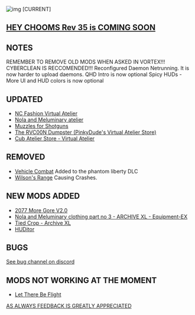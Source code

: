 ![img](https://s11.gifyu.com/images/Cuty-od-Dreams-Logo-YellowUP.png)
[CURRENT]

[HEY CHOOMS Rev 35 is COMING SOON ](https://)
-

NOTES
-

REMEMBER TO REMOVE OLD MODS WHEN ASKED IN VORTEX!!! 
CYBERCLEAN IS RECCOMENDED!!!
Reconfigured Daemon Netrunning. It is now harder to upload daemons.
QHD Intro is now optional
Spicy HUDs - More UI and HUD colors is now optional

UPDATED
-

- [NC Fashion Virtual Atelier](https://www.nexusmods.com/cyberpunk2077/mods/4805)
- [Nola and Meluminary atelier](https://www.nexusmods.com/cyberpunk2077/mods/7703)
- [Muzzles for Shotguns](https://www.nexusmods.com/cyberpunk2077/mods/8522?tab=description)
- [The RVC00N Dumpster (PinkyDude's Virtual Atelier Store)](https://www.nexusmods.com/cyberpunk2077/mods/5802)
- [Cub Atelier Store - Virtual Atelier](https://www.nexusmods.com/cyberpunk2077/mods/6949)

REMOVED
-

- [Vehicle Combat](https://www.nexusmods.com/cyberpunk2077/mods/3815?tab=description) Added to the phantom liberty DLC
- [Wilson's Range](https://www.nexusmods.com/cyberpunk2077/mods/7367?tab=description) Causing Crashes.


NEW MODS ADDED 
-

- [2077 More Gore V2.0](https://www.nexusmods.com/cyberpunk2077/mods/3040?tab=description)
- [Nola and Meluminary clothing part no 3 - ARCHIVE XL - Equipment-EX](https://www.nexusmods.com/cyberpunk2077/mods/8494)
- [Tied Crop - Archive XL](https://www.nexusmods.com/cyberpunk2077/mods/8533?tab=description)
- [HUDitor](https://www.nexusmods.com/cyberpunk2077/mods/3315?tab=description)


BUGS
-

 [See bug channel on discord](https://discord.gg/xZNztPjA2u)
 

MODS NOT WORKING AT THE MOMENT 
-

- [Let There Be Flight](https://www.nexusmods.com/cyberpunk2077/mods/5208)

[AS ALWAYS FEEDBACK IS GREATLY APPRECIATED](https://)
